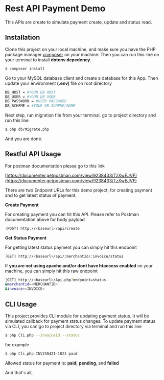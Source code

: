 # Rest API Payment Demo

This APIs are create to simulate payment create, update and status read.

## Installation

Clone this project on your local machine, 
and make sure you have the PHP package manager [composer](https://getcomposer.org/download/) on your machine. Then you can run this line on your terminal to install **dotenv depedency**.

```bash
$ composer install
```

Go to your MySQL database client and create a database for this App. Then update your environment **(.env)** file on root directory 

```bash
DB_HOST = #YOUR DB HOST
DB_USER = #YOUR DB USER
DB_PASSWORD = #USER PASSWORD
DB_SCHEME = #YOUR DB SCHEME/NAME
```

Next step, run migration file from your terminal, go to project directory and run this line

```bash
$ php db/Migrate.php
```

And you are done.

## Restful API Usage

For postman documentation please go to this link 

[https://documenter.getpostman.com/view/9238433/TzXwEJVF](https://documenter.getpostman.com/view/9238433/TzXwEJVF)

There are two Endpoint URLs for this demo project, for creating payment and to get latest status of payment. 

**Create Payment**

For creating payment you can hit this API. Please refer to Postman documentation above for body payload

```bash
[POST] http://<baseurl>/api/create
```


**Get Status Payment**

For getting latest status payment you can simply hit this endpoint

```bash
[GET] http://<baseurl>/api/:merchantId/:invoice/status
```

If **you are not using apache and/or dont have htaccess enabled** on your machine, you can simply hit this raw endpoint

```bash
[GET] http://<baseurl>/Api.php?endpoint=status
&merchantid=<MERCHANTID>
&invoice=<INVOICE>
```

## CLI Usage

This project provides CLI module for updating payment status. It will be simulated callback for payment status changes. To update payment status via CLI, you can go to project directory via terminal and run this line

```bash
$ php Cli.php --invoiceid --status
```

for example

```bash
$ php Cli.php INV230421-1023 paid
```

Allowed status for payment is: **paid**, **pending**, and **failed**


And that's all, 